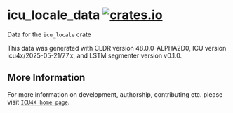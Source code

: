 # icu_locale_data [![crates.io](https://img.shields.io/crates/v/icu_locale_data)](https://crates.io/crates/icu_locale_data)

<!-- cargo-rdme start -->

Data for the `icu_locale` crate

This data was generated with CLDR version 48.0.0-ALPHA2D0, ICU version icu4x/2025-05-21/77.x, and
LSTM segmenter version v0.1.0.

<!-- cargo-rdme end -->

## More Information

For more information on development, authorship, contributing etc. please visit [`ICU4X home page`](https://github.com/unicode-org/icu4x).

